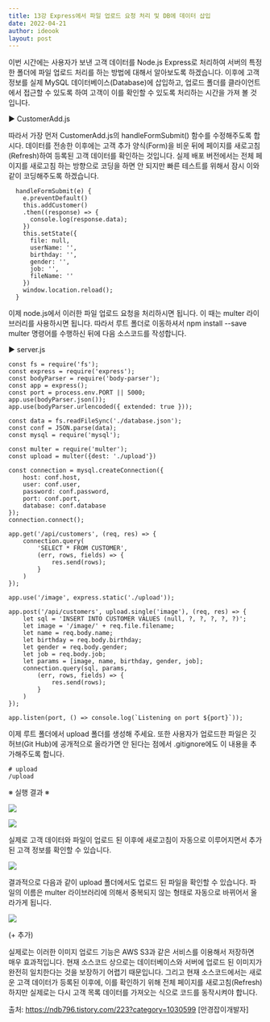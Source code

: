 ```yaml
---
title: 13강 Express에서 파일 업로드 요청 처리 및 DB에 데이터 삽입
date: 2022-04-21
author: ideook
layout: post
---
```


이번 시간에는 사용자가 보낸 고객 데이터를 Node.js Express로 처리하여 서버의 특정한 폴더에 파일 업로드 처리를 하는 방법에 대해서 알아보도록 하겠습니다. 이후에 고객 정보를 실제 MySQL 데이터베이스(Database)에 삽입하고, 업로드 폴더를 클라이언트에서 접근할 수 있도록 하여 고객이 이를 확인할 수 있도록 처리하는 시간을 가져 볼 것입니다.

▶ CustomerAdd.js

따라서 가장 먼저 CustomerAdd.js의 handleFormSubmit() 함수를 수정해주도록 합시다. 데이터를 전송한 이후에는 고객 추가 양식(Form)을 비운 뒤에 페이지를 새로고침(Refresh)하여 등록된 고객 데이터를 확인하는 것입니다. 실제 배포 버전에서는 전체 페이지를 새로고침 하는 방향으로 코딩을 하면 안 되지만 빠른 테스트를 위해서 잠시 이와 같이 코딩해주도록 하겠습니다.

```
  handleFormSubmit(e) {
    e.preventDefault()
    this.addCustomer()
    .then((response) => {
      console.log(response.data);
    })
    this.setState({
      file: null,
      userName: '',
      birthday: '',
      gender: '',
      job: '',
      fileName: ''
    })
    window.location.reload();
  }
```

이제 node.js에서 이러한 파일 업로드 요청을 처리하시면 됩니다. 이 때는 multer 라이브러리를 사용하시면 됩니다. 따라서 루트 폴더로 이동하셔서 npm install --save multer 명령어를 수행하신 뒤에 다음 소스코드를 작성합니다.

▶ server.js

```
const fs = require('fs');
const express = require('express');
const bodyParser = require('body-parser');
const app = express();
const port = process.env.PORT || 5000;
app.use(bodyParser.json());
app.use(bodyParser.urlencoded({ extended: true }));

const data = fs.readFileSync('./database.json');
const conf = JSON.parse(data);
const mysql = require('mysql');

const multer = require('multer');
const upload = multer({dest: './upload'})

const connection = mysql.createConnection({
    host: conf.host,
    user: conf.user,
    password: conf.password,
    port: conf.port,
    database: conf.database
});
connection.connect();

app.get('/api/customers', (req, res) => {
    connection.query(
        'SELECT * FROM CUSTOMER',
        (err, rows, fields) => {
            res.send(rows);
        }
    )
});

app.use('/image', express.static('./upload'));

app.post('/api/customers', upload.single('image'), (req, res) => {
    let sql = 'INSERT INTO CUSTOMER VALUES (null, ?, ?, ?, ?, ?)';
    let image = '/image/' + req.file.filename;
    let name = req.body.name;
    let birthday = req.body.birthday;
    let gender = req.body.gender;
    let job = req.body.job;
    let params = [image, name, birthday, gender, job];
    connection.query(sql, params,
        (err, rows, fields) => {
            res.send(rows);
        }
    )
});

app.listen(port, () => console.log(`Listening on port ${port}`));
```

이제 루트 폴더에서 upload 폴더를 생성해 주세요. 또한 사용자가 업로드한 파일은 깃 허브(Git Hub)에 공개적으로 올라가면 안 된다는 점에서 .gitignore에도 이 내용을 추가해주도록 합니다.

```
# upload
/upload
```

※ 실행 결과 ※

![](../../images/2022-04-21-11-45-32.png)

![](../../images/2022-04-21-11-45-36.png)

실제로 고객 데이터와 파일이 업로드 된 이후에 새로고침이 자동으로 이루어지면서 추가된 고객 정보를 확인할 수 있습니다.

![](../../images/2022-04-21-11-45-42.png)

결과적으로 다음과 같이 upload 폴더에서도 업로드 된 파일을 확인할 수 있습니다. 파일의 이름은 multer 라이브러리에 의해서 중복되지 않는 형태로 자동으로 바뀌어서 올라가게 됩니다.

![](../../images/2022-04-21-11-45-47.png)

(+ 추가)

실제로는 이러한 이미지 업로드 기능은 AWS S3과 같은 서비스를 이용해서 저장하면 매우 효과적입니다. 현재 소스코드 상으로는 데이터베이스와 서버에 업로드 된 이미지가 완전히 일치한다는 것을 보장하기 어렵기 때문입니다. 그리고 현재 소스코드에서는 새로운 고객 데이터가 등록된 이후에, 이를 확인하기 위해 전체 페이지를 새로고침(Refresh)하지만 실제로는 다시 고객 목록 데이터를 가져오는 식으로 코드를 동작시켜야 합니다.

출처: https://ndb796.tistory.com/223?category=1030599 [안경잡이개발자]
